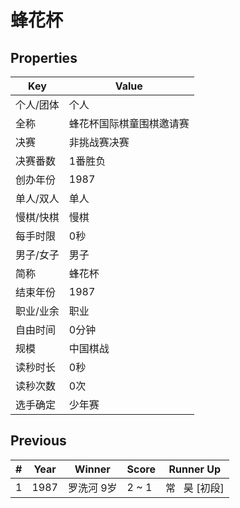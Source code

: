 # 蜂花杯

## Properties

| Key | Value |
| --- | ----- |
| 个人/团体 | 个人 |
| 全称 | 蜂花杯国际棋童围棋邀请赛 |
| 决赛 | 非挑战赛决赛 |
| 决赛番数 | 1番胜负 |
| 创办年份 | 1987 |
| 单人/双人 | 单人 |
| 慢棋/快棋 | 慢棋 |
| 每手时限 | 0秒 |
| 男子/女子 | 男子 |
| 简称 | 蜂花杯 |
| 结束年份 | 1987 |
| 职业/业余 | 职业 |
| 自由时间 | 0分钟 |
| 规模 | 中国棋战 |
| 读秒时长 | 0秒 |
| 读秒次数 | 0次 |
| 选手确定 | 少年赛 |

## Previous

| # | Year | Winner | Score | Runner Up |
| --- | --- | --- | --- | --- |
| 1 | 1987 | 罗洗河 9岁 | 2 ~ 1 | 常   昊 [初段] |


